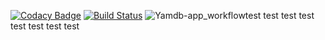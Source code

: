 [![Codacy Badge](https://api.codacy.com/project/badge/Grade/be2c7b20c1f54cd8beafaf3330dc4e59)](https://app.codacy.com/gh/aleksandrtikhonov/api_yamdb?utm_source=github.com&utm_medium=referral&utm_content=aleksandrtikhonov/api_yamdb&utm_campaign=Badge_Grade_Settings)
[![Build Status](https://travis-ci.com/aleksandrtikhonov/api_yamdb.svg?branch=master)](https://travis-ci.com/aleksandrtikhonov/api_yamdb)
![Yamdb-app_workflow](https://github.com/aleksandrtikhonov/yamdb_final/workflows/Yamdb-app_workflow/badge.svg)test
test
test
test
test
test
test
test
